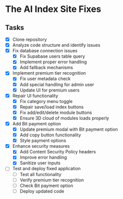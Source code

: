 # The AI Index Site Fixes

## Tasks
- [x] Clone repository
- [x] Analyze code structure and identify issues
- [x] Fix database connection issues
  - [x] Fix Supabase users table query
  - [x] Implement proper error handling
  - [x] Add fallback mechanisms
- [x] Implement premium tier recognition
  - [x] Fix user metadata check
  - [x] Add special handling for admin user
  - [x] Update UI for premium users
- [x] Repair UI functionality
  - [x] Fix category menu toggle
  - [x] Repair save/load index buttons
  - [x] Fix add/edit/delete module buttons
  - [x] Ensure 3D cloud of modules loads properly
- [x] Add Bit payment option
  - [x] Update premium modal with Bit payment option
  - [x] Add copy button functionality
  - [x] Style payment options
- [x] Enhance security measures
  - [x] Add Content Security Policy headers
  - [x] Improve error handling
  - [x] Sanitize user inputs
- [ ] Test and deploy fixed application
  - [ ] Test all functionality
  - [ ] Verify premium tier recognition
  - [ ] Check Bit payment option
  - [ ] Deploy updated code
